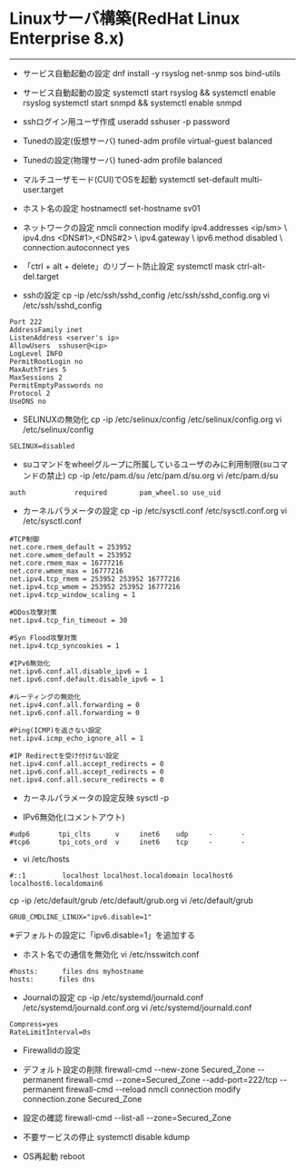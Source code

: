 # Linuxサーバ構築(RedHat Linux Enterprise 8.x)
---

- サービス自動起動の設定
dnf install -y rsyslog net-snmp sos bind-utils

- サービス自動起動の設定
systemctl start rsyslog && systemctl enable rsyslog
systemctl start snmpd && systemctl enable snmpd

- sshログイン用ユーザ作成
useradd sshuser -p password

- Tunedの設定(仮想サーバ)
tuned-adm profile virtual-guest balanced

- Tunedの設定(物理サーバ)
tuned-adm profile balanced

- マルチユーザモード(CUI)でOSを起動
systemctl set-default multi-user.target

- ホスト名の設定
hostnamectl set-hostname sv01

- ネットワークの設定
nmcli connection modify <ifname> ipv4.addresses <ip/sm> \\
ipv4.dns <DNS#1>,<DNS#2> \\
ipv4.gateway <ip> \\
ipv6.method disabled \\
connection.autoconnect yes

- 「ctrl + alt + delete」のリブート防止設定
systemctl mask ctrl-alt-del.target

- sshの設定
cp -ip /etc/ssh/sshd_config /etc/ssh/sshd_config.org
vi /etc/ssh/sshd_config
```
Port 222
AddressFamily inet
ListenAddress <server's ip>
AllowUsers  sshuser@<ip>
LogLevel INFO
PermitRootLogin no
MaxAuthTries 5
MaxSessions 2
PermitEmptyPasswords no
Protocol 2
UseDNS no
```
- SELINUXの無効化
cp -ip /etc/selinux/config /etc/selinux/config.org
vi /etc/selinux/config
```
SELINUX=disabled
```

- suコマンドをwheelグループに所属しているユーザのみに利用制限(suコマンドの禁止)
cp -ip /etc/pam.d/su /etc/pam.d/su.org
vi /etc/pam.d/su
```
auth            required        pam_wheel.so use_uid
```

- カーネルパラメータの設定
cp -ip /etc/sysctl.conf /etc/sysctl.conf.org
vi /etc/sysctl.conf
```
#TCP制御
net.core.rmem_default = 253952
net.core.wmem_default = 253952
net.core.rmem_max = 16777216
net.core.wmem_max = 16777216
net.ipv4.tcp_rmem = 253952 253952 16777216
net.ipv4.tcp_wmem = 253952 253952 16777216
net.ipv4.tcp_window_scaling = 1

#DDos攻撃対策
net.ipv4.tcp_fin_timeout = 30

#Syn Flood攻撃対策
net.ipv4.tcp_syncookies = 1

#IPv6無効化
net.ipv6.conf.all.disable_ipv6 = 1
net.ipv6.conf.default.disable_ipv6 = 1

#ルーティングの無効化
net.ipv4.conf.all.forwarding = 0
net.ipv6.conf.all.forwarding = 0

#Ping(ICMP)を返さない設定
net.ipv4.icmp_echo_ignore_all = 1

#IP Redirectを受け付けない設定
net.ipv4.conf.all.accept_redirects = 0
net.ipv6.conf.all.accept_redirects = 0
net.ipv4.conf.all.secure_redirects = 0
```


- カーネルパラメータの設定反映
sysctl -p

- IPv6無効化(コメントアウト)
```
#udp6       tpi_clts      v     inet6    udp     -       -
#tcp6       tpi_cots_ord  v     inet6    tcp     -       -
```
- vi /etc/hosts
```
#::1         localhost localhost.localdomain localhost6 localhost6.localdomain6
```
cp -ip /etc/default/grub /etc/default/grub.org
vi /etc/default/grub
```
GRUB_CMDLINE_LINUX="ipv6.disable=1"
```
※デフォルトの設定に「ipv6.disable=1」を追加する

- ホスト名での通信を無効化
vi /etc/nsswitch.conf
```
#hosts:      files dns myhostname
hosts:      files dns
```

- Journalの設定
cp -ip /etc/systemd/journald.conf /etc/systemd/journald.conf.org
vi /etc/systemd/journald.conf
```
Compress=yes
RateLimitInterval=0s
```

- Firewalldの設定
- デフォルト設定の削除 
firewall-cmd --new-zone Secured_Zone --permanent
firewall-cmd --zone=Secured_Zone --add-port=222/tcp --permanent
firewall-cmd --reload
nmcli connection modify <ifname> connection.zone Secured_Zone

- 設定の確認
firewall-cmd --list-all --zone=Secured_Zone

- 不要サービスの停止
systemctl disable kdump

- OS再起動
reboot


